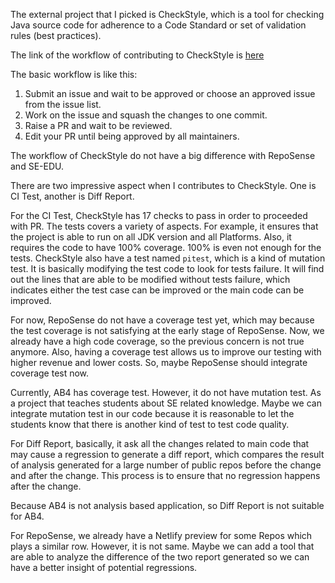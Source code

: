 The external project that I picked is CheckStyle, which is a tool for checking Java source code for adherence to a Code
Standard or set of validation rules (best practices).

The link of the workflow of contributing to CheckStyle is [here](https://checkstyle.org/contributing.html#Content)

The basic workflow is like this: 
1. Submit an issue and wait to be approved or choose an approved issue from the issue list.
2. Work on the issue and squash the changes to one commit.
3. Raise a PR and wait to be reviewed.
4. Edit your PR until being approved by all maintainers.

The workflow of CheckStyle do not have a big difference with RepoSense and SE-EDU.

There are two impressive aspect when I contributes to CheckStyle. One is CI Test, another is Diff Report.

For the CI Test, CheckStyle has 17 checks to pass in order to proceeded with PR. The tests covers a variety of aspects.
For example, it ensures that the project is able to run on all JDK version and all Platforms. Also, it requires the 
code to have 100% coverage. 100% is even not enough for the tests. CheckStyle also have a test named `pitest`, which is
a kind of mutation test. It is basically modifying the test code to look for tests failure. It will find out the lines 
that are able to be modified without tests failure, which indicates either the test case can be improved or the main code
can be improved.

For now, RepoSense do not have a coverage test yet, which may because the test coverage is not satisfying at the early 
stage of RepoSense. Now, we already have a high code coverage, so the previous concern is not true anymore. Also, having 
a coverage test allows us to improve our testing with higher revenue and lower costs. So, maybe RepoSense should integrate 
coverage test now.

Currently, AB4 has coverage test. However, it do not have mutation test. As a project that teaches students about SE 
related knowledge. Maybe we can integrate mutation test in our code because it is reasonable to let the students know
that there is another kind of test to test code quality.

For Diff Report, basically, it ask all the changes related to main code that may cause a regression to generate a diff 
report, which compares the result of analysis generated for a large number of public repos before the change and after 
the change. This process is to ensure that no regression happens after the change.

Because AB4 is not analysis based application, so Diff Report is not suitable for AB4. 

For RepoSense, we already have a Netlify preview for some Repos which plays a similar row. However, it is not same.
Maybe we can add a tool that are able to analyze the difference of the two report generated so we can have a better 
insight of potential regressions.
